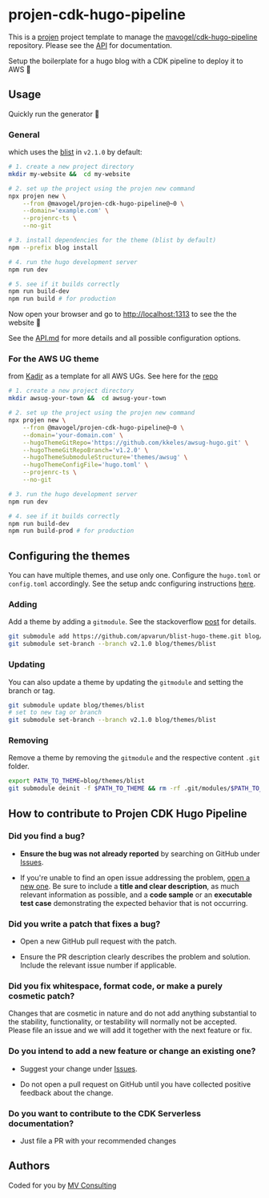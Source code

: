 # projen-cdk-hugo-pipeline

This is a [projen](https://github.com/projen/projen) project template to manage the [mavogel/cdk-hugo-pipeline](https://github.com/mavogel/cdk-hugo-pipeline) repository. Please see the [API](./API.md) for documentation.

Setup the boilerplate for a hugo blog with a CDK pipeline to deploy it to AWS :tada:

## Usage
Quickly run the generator :tada:

### General
which uses the [blist](https://github.com/apvarun/blist-hugo-theme) in `v2.1.0` by default:

```sh
# 1. create a new project directory
mkdir my-website &&  cd my-website

# 2. set up the project using the projen new command
npx projen new \
    --from @mavogel/projen-cdk-hugo-pipeline@~0 \
    --domain='example.com' \
    --projenrc-ts \
    --no-git

# 3. install dependencies for the theme (blist by default)
npm --prefix blog install

# 4. run the hugo development server
npm run dev

# 5. see if it builds correctly
npm run build-dev
npm run build # for production
```
Now open your browser and go to [http://localhost:1313](http://localhost:1313) to see the the website :tada:

See the [API.md](API.md) for more details and all possible configuration options.

### For the AWS UG theme
from [Kadir](https://github.com/kkeles) as a template for all AWS UGs. See here for the [repo](https://github.com/kkeles/awsug-hugo)

```sh
# 1. create a new project directory
mkdir awsug-your-town &&  cd awsug-your-town

# 2. set up the project using the projen new command
npx projen new \
    --from @mavogel/projen-cdk-hugo-pipeline@~0 \
    --domain='your-domain.com' \
    --hugoThemeGitRepo='https://github.com/kkeles/awsug-hugo.git' \
    --hugoThemeGitRepoBranch='v1.2.0' \
    --hugoThemeSubmoduleStructure='themes/awsug' \
    --hugoThemeConfigFile='hugo.toml' \
    --projenrc-ts \
    --no-git

# 3. run the hugo development server
npm run dev

# 4. see if it builds correctly
npm run build-dev
npm run build-prod # for production
```

## Configuring the themes
You can have multiple themes, and use only one. Configure the `hugo.toml` or `config.toml` accordingly. See the setup andc configuring instructions [here](https://gohugo.io/getting-started/quick-start/).
### Adding
Add a theme by adding a `gitmodule`. See the stackoverflow [post](https://stackoverflow.com/questions/1777854/how-can-i-specify-a-branch-tag-when-adding-a-git-submodule) for details.
```sh
git submodule add https://github.com/apvarun/blist-hugo-theme.git blog/themes/blist
git submodule set-branch --branch v2.1.0 blog/themes/blist
```

### Updating
You can also update a theme by updating the `gitmodule` and setting the branch or tag.
```sh
git submodule update blog/themes/blist
# set to new tag or branch
git submodule set-branch --branch v2.1.0 blog/themes/blist
```
### Removing
Remove a theme by removing the `gitmodule` and the respective content `.git` folder.
```sh
export PATH_TO_THEME=blog/themes/blist
git submodule deinit -f $PATH_TO_THEME && rm -rf .git/modules/$PATH_TO_THEME && git rm -f $PATH_TO_THEME
```

## How to contribute to Projen CDK Hugo Pipeline

### **Did you find a bug?**

* **Ensure the bug was not already reported** by searching on GitHub under [Issues](https://github.com/MV-Consulting/projen-cdk-hugo-pipeline/issues).

* If you're unable to find an open issue addressing the problem, [open a new one](https://github.com/MV-Consulting/projen-cdk-hugo-pipeline/issues/new). Be sure to include a **title and clear description**, as much relevant information as possible, and a **code sample** or an **executable test case** demonstrating the expected behavior that is not occurring.

### **Did you write a patch that fixes a bug?**

* Open a new GitHub pull request with the patch.

* Ensure the PR description clearly describes the problem and solution. Include the relevant issue number if applicable.

### **Did you fix whitespace, format code, or make a purely cosmetic patch?**

Changes that are cosmetic in nature and do not add anything substantial to the stability, functionality, or testability will normally not be accepted. Please file an issue and we will add it together with the next feature or fix.

### **Do you intend to add a new feature or change an existing one?**

* Suggest your change under [Issues](https://github.com/MV-Consulting/projen-cdk-hugo-pipeline/issues).

* Do not open a pull request on GitHub until you have collected positive feedback about the change.

### **Do you want to contribute to the CDK Serverless documentation?**

* Just file a PR with your recommended changes

## Authors

Coded for you by [MV  Consulting](https://manuel-vogel.de)